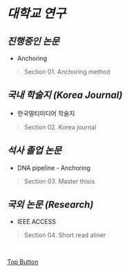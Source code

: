 *대학교 연구*
=====  
*진행중인 논문*
-----  
- Anchoring  
> Section 01. Anchoring method

*국내 학술지 (Korea Journal)*
-----  
- 한국멀티미디어 학술지  
> Section 02. Korea journal  

*석사 졸업 논문*
-----  
- DNA pipeline - Anchoring  
> Section 03. Master thisis  

*국외 논문 (Research)*
-----  
- IEEE ACCESS  
> Section 04. Short read aliner  

<br>

[Top Button](#)
